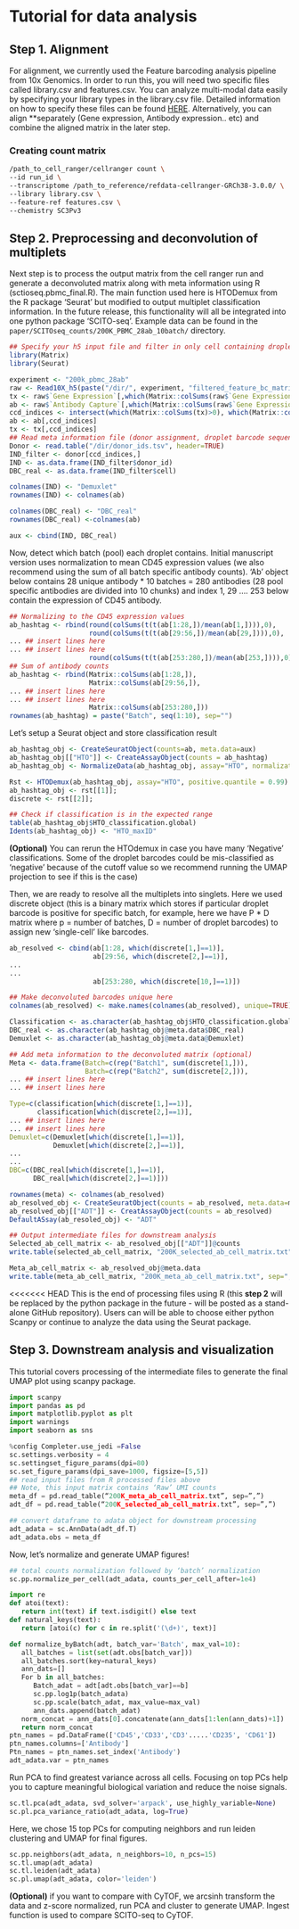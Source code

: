# Tutorial for data analysis
## Step 1. Alignment  
For alignment, we currently used the Feature barcoding analysis pipeline from 10x Genomics. In order to run this,
you will need two specific files called library.csv and features.csv. You can analyze multi-modal
data easily by specifying your library types in the library.csv file. Detailed information on how to specify 
these files can be found [HERE](https://support.10xgenomics.com/single-cell-gene-expression/software/pipelines/latest/using/feature-bc-analysis).
Alternatively, you can align **separately (Gene expression, Antibody expression.. etc) and combine the aligned matrix 
in the later step.

### Creating count matrix  
```bash
/path_to_cell_ranger/cellranger count \
--id run_id \
--transcriptome /path_to_reference/refdata-cellranger-GRCh38-3.0.0/ \
--library library.csv \
--feature-ref features.csv \
--chemistry SC3Pv3
```

## Step 2. Preprocessing and deconvolution of multiplets
Next step is to process the output matrix from the cell ranger run and generate a deconvoluted matrix along with meta
information using R (sctioseq.pbmc_final.R). The main function used here is HTODemux from the R package ‘Seurat’
but modified to output multiplet classification information. In the future release, this functionality will all be
integrated into one python package ‘SCITO-seq’.
Example data can be found in the `paper/SCITOseq_counts/200K_PBMC_28ab_10batch/` directory.

```R
## Specify your h5 input file and filter in only cell containing droplets
library(Matrix)
library(Seurat)

experiment <- "200k_pbmc_28ab"
raw <- Read10X_h5(paste("/dir/", experiment, "filtered_feature_bc_matrix.h5", sep=""))
tx <- raw$`Gene Expression`[,which(Matrix::colSums(raw$`Gene Expression`)>0)]
ab <- raw$`Antibody Capture`[,which(Matrix::colSums(raw$`Gene Expression`)>0)]
ccd_indices <- intersect(which(Matrix::colSums(tx)>0), which(Matrix::colSums(ab)>0))
ab <- ab[,ccd_indices]
tx <- tx[,ccd_indices]
## Read meta information file (donor assignment, droplet barcode sequences..etc)
Donor <- read.table("/dir/donor_ids.tsv", header=TRUE)
IND_filter <- donor[ccd_indices,]
IND <- as.data.frame(IND_filter$donor_id)
DBC_real <- as.data.frame(IND_filter$cell)

colnames(IND) <- "Demuxlet"
rownames(IND) <- colnames(ab)

colnames(DBC_real) <- "DBC_real"
rownames(DBC_real) <-colnames(ab)

aux <- cbind(IND, DBC_real)
```

Now, detect which batch (pool) each droplet contains. Initial manuscript version uses normalization to mean CD45
expression values (we also recommend using the sum of all batch specific antibody counts). ‘Ab’ object below contains
28 unique antibody * 10 batches = 280 antibodies (28 pool specific antibodies are divided into 10 chunks) and index 1,
29 …. 253 below contain the expression of CD45 antibody.


```R
## Normalizing to the CD45 expression values
ab_hashtag <- rbind(round(colSums(t(t(ab[1:28,])/mean(ab[1,]))),0),
                    round(colSums(t(t(ab[29:56,])/mean(ab[29,]))),0),
... ## insert lines here
... ## insert lines here
                    round(colSums(t(t(ab[253:280,])/mean(ab[253,]))),0))
## Sum of antibody counts
ab_hashtag <- rbind(Matrix::colSums(ab[1:28,]),
                    Matrix::colSums(ab[29:56,]),
... ## insert lines here
... ## insert lines here
                    Matrix::colSums(ab[253:280,]))
rownames(ab_hashtag) = paste("Batch", seq(1:10), sep="")
```

Let’s setup a Seurat object and store classification result

```R
ab_hashtag_obj <- CreateSeuratObject(counts=ab, meta.data=aux)
ab_hashtag_obj[["HTO"]] <- CreateAssayObject(counts = ab_hashtag)
ab_hashtag_obj <- NormalizeData(ab_hashtag_obj, assay="HTO", normalization.method = "CLR")

Rst <- HTODemux(ab_hashtag_obj, assay="HTO", positive.quantile = 0.99)
ab_hashtag_obj <- rst[[1]];
discrete <- rst[[2]];

## Check if classification is in the expected range
table(ab_hashtag_obj$HTO_classification.global)
Idents(ab_hashtag_obj) <- "HTO_maxID"
```

**(Optional)** You can rerun the HTOdemux in case you have many ‘Negative’ classifications. 
Some of the droplet barcodes could be mis-classified as ‘negative’ because of the cutoff value so we recommend 
running the UMAP projection to see if this is the case)  

Then, we are ready to resolve all the multiplets into singlets. Here we used discrete object (this is a binary matrix 
which stores if particular droplet barcode is positive for specific batch, for example, here we have P * D matrix where
p = number of batches, D = number of droplet barcodes) to assign new ‘single-cell’ like barcodes.


```R
ab_resolved <- cbind(ab[1:28, which(discrete[1,]==1)],
                     ab[29:56, which(discrete[2,]==1)],
...
...
                     ab[253:280, which(discrete[10,]==1)])

## Make deconvoluted barcodes unique here
colnames(ab_resolved) <- make.names(colnames(ab_resolved), unique=TRUE)

Classification <- as.character(ab_hashtag_obj$HTO_classification.global)
DBC_real <- as.character(ab_hashtag_obj@meta.data$DBC_real)
Demuxlet <- as.character(ab_hashtag_obj@meta.data@Demuxlet)

## Add meta information to the deconvoluted matrix (optional)
Meta <- data.frame(Batch=c(rep("Batch1", sum(discrete[1,])),
                   Batch=c(rep("Batch2", sum(discrete[2,])),
... ## insert lines here
... ## insert lines here

Type=c(classification[which(discrete[1,]==1)],
       classification[which(discrete[2,]==1)],
... ## insert lines here
... ## insert lines here
Demuxlet=c(Demuxlet[which(discrete[1,]==1)],
           Demuxlet[which(discrete[2,]==1)],
...
...
DBC=c(DBC_real[which(discrete[1,]==1)],
      DBC_real[which(discrete[2,]==1)]))

rownames(meta) <- colnames(ab_resolved)
ab_resolved_obj <- CreateSeuratObject(counts = ab_resolved, meta.data=meta)
ab_resolved_obj[["ADT"]] <- CreatAssayObject(counts = ab_resolved)
DefaultASsay(ab_resoled_obj) <- "ADT"

## Output intermediate files for downstream analysis
Selected_ab_cell_matrix <- ab_resolved_obj[["ADT"]]@counts
write.table(selected_ab_cell_matrix, "200K_selected_ab_cell_matrix.txt", sep=",")

Meta_ab_cell_matrix <- ab_resolved_obj@meta.data
write.table(meta_ab_cell_matrix, "200K_meta_ab_cell_matrix.txt", sep=",")
```

<<<<<<< HEAD
This is the end of processing files using R (this **step 2** will be replaced by the python package in the
future - will be posted as a stand-alone GitHub repository).
Users can will be able to choose either python Scanpy or continue to analyze the data using the Seurat package.

## Step 3. Downstream analysis and visualization
This tutorial covers processing of the intermediate files to generate the final UMAP plot using scanpy package. 

```python
import scanpy
import pandas as pd
import matplotlib.pyplot as plt
import warnings
import seaborn as sns

%config Completer.use_jedi =False
sc.settings.verbosity = 4
sc.settingset_figure_params(dpi=80)
sc.set_figure_params(dpi_save=1000, figsize=[5,5])
## read input files from R processed files above
## Note, this input matrix contains ‘Raw’ UMI counts
meta_df = pd.read_table(“200K_meta_ab_cell_matrix.txt”, sep=”,”)
adt_df = pd.read_table(“200K_selected_ab_cell_matrix.txt”, sep=”,”)

## convert dataframe to adata object for downstream processing
adt_adata = sc.AnnData(adt_df.T)
adt_adata.obs = meta_df
```

Now, let’s normalize and generate UMAP figures!

```python
## total counts normalization followed by ‘batch’ normalization
sc.pp.normalize_per_cell(adt_adata, counts_per_cell_after=1e4)

import re
def atoi(text):
   return int(text) if text.isdigit() else text
def natural_keys(text):
   return [atoi(c) for c in re.split('(\d+)', text)]

def normalize_byBatch(adt, batch_var='Batch', max_val=10):
   all_batches = list(set(adt.obs[batch_var]))
   all_batches.sort(key=natural_keys)
   ann_dats=[]
   For b in all_batches:
      Batch_adat = adt[adt.obs[batch_var]==b]
      sc.pp.log1p(batch_adata)
      sc.pp.scale(batch_adat, max_value=max_val)
      ann_dats.append(batch_adat)
   norm_concat = ann_dats[0].concatenate(ann_dats[1:len(ann_dats)+1])
   return norm_concat
ptn_names = pd.DataFrame(['CD45','CD33','CD3'.....'CD235', 'CD61'])
ptn_names.columns=['Antibody']
Ptn_names = ptn_names.set_index('Antibody')
adt_adata.var = ptn_names
```

Run PCA to find greatest variance across all cells. Focusing on top PCs help you to capture meaningful
biological variation and reduce the noise signals.

```python
sc.tl.pca(adt_adata, svd_solver='arpack', use_highly_variable=None)
sc.pl.pca_variance_ratio(adt_adata, log=True)
```

Here, we chose 15 top PCs for computing neighbors and run leiden clustering and UMAP for final figures.

```python
sc.pp.neighbors(adt_adata, n_neighbors=10, n_pcs=15)
sc.tl.umap(adt_adata)
sc.tl.leiden(adt_adata)
sc.pl.umap(adt_adata, color='leiden')
```
**(Optional)** if you want to compare with CyTOF, we arcsinh transform the data and z-score normalized, run PCA and cluster to generate UMAP. 
Ingest function is used to compare SCITO-seq to CyTOF.

